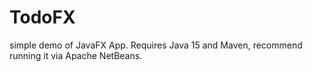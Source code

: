 # TodoFX
simple demo of JavaFX App. Requires Java 15 and Maven, recommend running it via Apache NetBeans.
